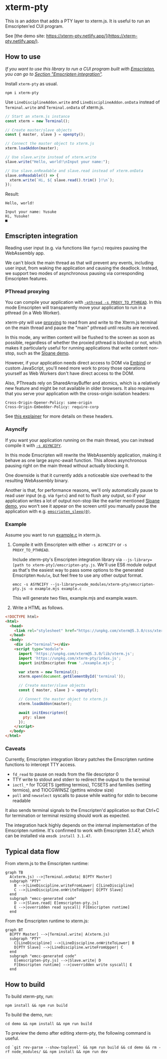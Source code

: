 # xterm-pty

This is an addon that adds a PTY layer to xterm.js.
It is useful to run an Emscripten'ed CUI program.

See [the demo site: https://xterm-pty.netlify.app/](https://xterm-pty.netlify.app/).

## How to use

*If you want to use this library to run a CUI program built with [Emscripten](https://emscripten.org/), you can go to [Section "Emscripten integration"](#emscripten-integration).*

Install `xterm-pty` as usual.

```shell
npm i xterm-pty
```

Use `LineDisciplineAddon.write` and `LineDisciplineAddon.onData` instead of `Terminal.write` and `Terminal.onData` of xterm.js.

```js
// Start an xterm.js instance
const xterm = new Terminal();

// Create master/slave objects
const { master, slave } = openpty();

// Connect the master object to xterm.js
xterm.loadAddon(master);

// Use slave.write instead of xterm.write
slave.write("Hello, world!\nInput your name:");

// Use slave.onReadable and slave.read instead of xterm.onData
slave.onReadable(() => {
  xterm.write(`Hi, ${ slave.read().trim() }!\n`);
});
```

Result:

```text
Hello, world!

Input your name: Yusuke
Hi, Yusuke!
■
```

## Emscripten integration

Reading user input (e.g. via functions like `fgets`) requires pausing the WebAssembly app.

We can't block the main thread as that will prevent any events, including user input, from waking the application and causing the deadlock. Instead, we support two modes of asynchronous pausing via corresponding Emscripten features.

### PThread proxying

You can compile your application with [`-pthread -s PROXY_TO_PTHREAD`](https://emscripten.org/docs/porting/pthreads.html?highlight=proxy_to_pthread#additional-flags). In this mode Emscripten will transparently move your application to run in a pthread (in a Web Worker).

xterm-pty will use [proxying](https://emscripten.org/docs/porting/pthreads.html?highlight=proxy_to_pthread#proxying) to read from and write to the Xterm.js terminal on the main thread and pause the "main" pthread until results are received.

In this mode, any written content will be flushed to the screen as soon as possible, regardless of whether the proxied pthread is blocked or not, which makes it particularly useful for running applications that write content non-stop, such as the [Sloane demo](https://xterm-pty.netlify.app/#sloane-xterm).

However, if your application needs direct access to DOM via [Embind](https://emscripten.org/docs/porting/connecting_cpp_and_javascript/embind.html) or custom JavaScript, you'll need more work to proxy those operations yourself as Web Workers don't have direct access to the DOM.

Also, PThreads rely on SharedArrayBuffer and atomics, which is a relatively new feature and might be not available in older browsers. It also requires that you serve your application with the cross-origin isolation headers:

```http
Cross-Origin-Opener-Policy: same-origin
Cross-Origin-Embedder-Policy: require-corp
```

See [this explainer](https://web.dev/coop-coep/) for more details on these headers.

### Asyncify

If you want your application running on the main thread, you can instead compile it with [`-s ASYNCIFY`](https://emscripten.org/docs/porting/asyncify.html).

In this mode Emscripten will rewrite the WebAssembly application, making it behave as one large async-await function. This allows asynchronous pausing right on the main thread without actually blocking it.

One downside is that it currently adds a noticeable size overhead to the resulting WebAssembly binary.

Another is that, for performance reasons, we'll only automatically pause to read user input (e.g. via `fgets`) and not to flush any output, so if your application writes a lot of output non-stop like the earlier mentioned [Sloane demo](https://xterm-pty.netlify.app/#sloane-xterm), you won't see it appear on the screen until you manually pause the application with e.g. [`emscripten_sleep(0)`](https://emscripten.org/docs/porting/emscripten-runtime-environment.html?highlight=emscripten_sleep#using-asyncify-to-yield-to-the-browser).

### Example

Assume you want to run [example.c](https://github.com/mame/xterm-pty/blob/master/demo/build/example.c) in xterm.js.

1. Compile it with Emscripten with either `-s ASYNCIFY` or `-s PROXY_TO_PTHREAD`.

    Include xterm-pty's Emscripten integration library via `--js-library=[path to xterm-pty]/emscripten-pty.js`. We'll use ES6 module output as that's the easiest way to pass some options to the generated Emscripten `Module`, but feel free to use any other output format.

    ```shell
    emcc -s ASYNCIFY --js-library=node_modules/xterm-pty/emscripten-pty.js -o example.mjs example.c
    ```

    This will generate two files, example.mjs and example.wasm.

2. Write a HTML as follows.

```html
<!DOCTYPE html>
<html>
  <head>
    <link rel="stylesheet" href="https://unpkg.com/xterm@5.3.0/css/xterm.css" />
  </head>
  <body>
    <div id="terminal"></div>
    <script type="module">
      import 'https://unpkg.com/xterm@5.3.0/lib/xterm.js';
      import 'https://unpkg.com/xterm-pty/index.js';
      import initEmscripten from './example.mjs';

      var xterm = new Terminal();
      xterm.open(document.getElementById('terminal'));

      // Create master/slave objects
      const { master, slave } = openpty();

      // Connect the master object to xterm.js
      xterm.loadAddon(master);

      await initEmscripten({
        pty: slave
      });
    </script>
  </body>
</html>
```

### Caveats

Currently, Emscripten integration library patches the Emscripten runtime functions to intercept TTY access.

* `fd_read` to pause on reads from the file descriptor 0
* TTY write to stdout and stderr to redirect the output to the terminal
* `ioctl_*` for TCGETS (getting termios), TCSETS and families (setting termios), and TIOCGWINSZ (gettins window size)
* `poll` and `newselect` syscalls to pause while waiting for stdin to become readable

It also sends terminal signals to the Emscripten'd application so that Ctrl+C for termination or terminal resizing should work as expected.

The integration hack highly depends on the internal implementation of the Emscripten runtime. It's confirmed to work with Emscripten 3.1.47, which can be installed via `emsdk install 3.1.47`.

## Typical data flow

From xterm.js to the Emscripten runtime:

```mermaid
graph TB
  A(xterm.js) -->|Terminal.onData| B[PTY Master]
  subgraph "PTY"
    B -->|LineDiscipline.writeFromLower| C[LineDiscipline]
    C -->|LineDiscipline.onWriteToUpper| D[PTY Slave]
  end
  subgraph "emcc-generated code"
    D -->|Slave.read| E[emscripten-pty.js]
    E -->|overridden read syscall| F[Emscripten runtime]
  end
```

From the Emscripten runtime to xterm.js:

```mermaid
graph BT
  B[PTY Master] -->|Terminal.write| A(xterm.js)
  subgraph "PTY"
    C[LineDiscipline] -->|LineDiscipline.onWriteToLower| B
    D[PTY Slave] -->|LineDiscipline.writeFromUpper| C
  end
  subgraph "emcc-generated code"
    E[emscripten-pty.js] -->|Slave.write| D
    F[Emscripten runtime] -->|overridden write syscall| E
  end
```

## How to build

To build xterm-pty, run:

```shell
npm install && npm run build
```

To build the demo, run:

```shell
cd demo && npm install && npm run build
```

To preview the demo after editing xterm-pty, the following command is useful.

```shell
cd `git rev-parse --show-toplevel` && npm run build && cd demo && rm -rf node_modules/ && npm install && npm run dev
```

